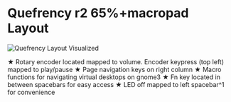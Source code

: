# Quefrency r2 65%+macropad Layout

![Quefrency Layout Visualized](https://i.imgur.com/tdN6dFU.jpeg)

  ★ Rotary encoder located mapped to volume. Encoder keypress (top left) mapped to play/pause
  ★ Page navigation keys on right column
  ★ Macro functions for navigating virtual desktops on gnome3
  ★ Fn key located in between spacebars for easy access
  ★ LED off mapped to left spacebar^1 for convenience
